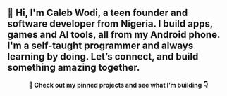 ## 👋 Hi, I'm Caleb Wodi, a teen founder and software developer from Nigeria. I build **apps, games and AI tools**, all from my **Android phone**. I'm a self-taught programmer and always learning by doing. Let’s connect, and build something amazing together.

<p align="center"><strong>📌 Check out my pinned projects and see what I’m building 👇</strong></p>
